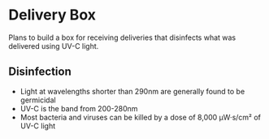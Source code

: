 # Delivery Box

Plans to build a box for receiving deliveries that disinfects what was delivered using UV-C light.

## Disinfection

* Light at wavelengths shorter than 290nm are generally found to be germicidal
* UV-C is the band from 200-280nm
* Most bacteria and viruses can be killed by a dose of 8,000 μW·s/cm² of UV-C light
